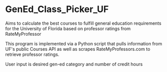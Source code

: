 # GenEd_Class_Picker_UF
Aims to calculate the best courses to fulfill general education requirements for the University of Florida based on professor ratings from RateMyProfessor

This program is implemented via a Python script that pulls information from UF's public Courses API as well as scrapes RateMyProfessors.com to retrieve professor ratings.

User input is desired gen-ed category and number of credit hours
